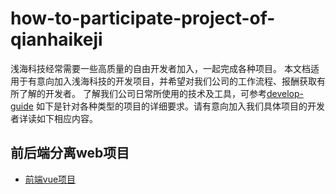 # how-to-participate-project-of-qianhaikeji
浅海科技经常需要一些高质量的自由开发者加入，一起完成各种项目。
本文档适用于有意向加入浅海科技的开发项目，并希望对我们公司的工作流程、报酬获取有所了解的开发者。
了解我们公司日常所使用的技术及工具，可参考[develop-guide](https://github.com/qianhaikeji/develop-guide)
如下是针对各种类型的项目的详细要求。请有意向加入我们具体项目的开发者详读如下相应内容。
## 前后端分离web项目
- [前端vue项目](client_vue/README.md)
